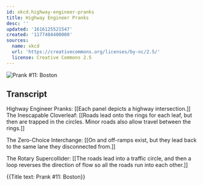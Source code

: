 ```yaml
---
id: xkcd.highway-engineer-pranks
title: Highway Engineer Pranks
desc: ''
updated: '1616125521547'
created: '1177484400000'
sources:
  name: xkcd
  url: 'https://creativecommons.org/licenses/by-nc/2.5/'
  license: Creative Commons 2.5
---
```

![Prank #11: Boston](https://imgs.xkcd.com/comics/highway_engineer_pranks.png)

## Transcript
Highway Engineer Pranks:
[[Each panel depicts a highway intersection.]]
The Inescapable Cloverleaf:
[[Roads lead onto the rings for each leaf, but then are trapped in the circles.  Minor roads also allow travel between the rings.]]

The Zero-Choice Interchange:
[[On and off-ramps exist, but they lead back to the same lane they disconnected from.]]

The Rotary Supercollider:
[[The roads lead into a traffic circle, and then a loop reverses the direction of flow so all the roads run into each other.]]

{{Title text: Prank #11: Boston}}
